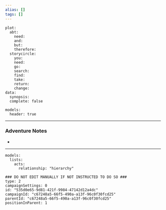 ```yaml
---
alias: []
tags: []
---
```

```RpgManagerData
plot: 
  abt: 
    need: 
    and: 
    but: 
    therefore: 
  storycircle: 
    you: 
    need: 
    go: 
    search: 
    find: 
    take: 
    return: 
    change: 
data: 
  synopsis: 
  complete: false
```
```RpgManager
models: 
  header: true
```
---
### Adventure Notes
 - 

---
```RpgManager
models: 
  lists: 
    acts: 
      relationship: "hierarchy"
```
```RpgManagerID
### DO NOT EDIT MANUALLY IF NOT INSTRUCTED TO DO SO ###
type: 2
campaignSettings: 0
id: "535d0e65-9d81-421f-9984-47142d12a4dc"
campaignId: "c67248a5-66f5-490a-a13f-96c0f30fcd25"
parentId: "c67248a5-66f5-490a-a13f-96c0f30fcd25"
positionInParent: 1
```
